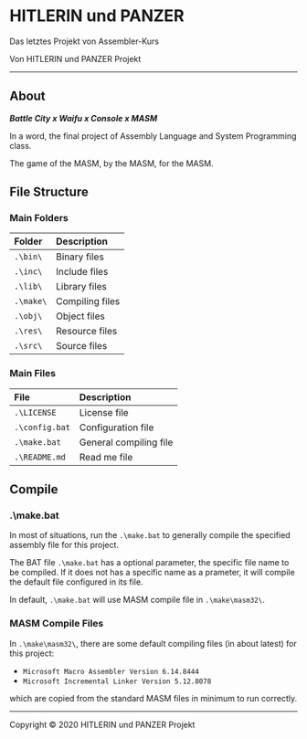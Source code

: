 # HITLERIN und PANZER

Das letztes Projekt von Assembler-Kurs

Von HITLERIN und PANZER Projekt

---

## About
***Battle City x Waifu x Console x MASM***

In a word, the final project of Assembly Language and System Programming class.

The game of the MASM, by the MASM, for the MASM.


## File Structure

### Main Folders
| Folder    | Description     |
| :-------- | :-------------- |
| `.\bin\`  | Binary files    |
| `.\inc\`  | Include files   |
| `.\lib\`  | Library files   |
| `.\make\` | Compiling files |
| `.\obj\`  | Object files    |
| `.\res\`  | Resource files  |
| `.\src\`  | Source files    |

### Main Files
| File           | Description            |
| :------------- | :--------------------- |
| `.\LICENSE`    | License file           |
| `.\config.bat` | Configuration file     |
| `.\make.bat`   | General compiling file |
| `.\README.md`  | Read me file           |


## Compile

### .\make.bat
In most of situations, run the `.\make.bat` to generally compile the specified assembly file for this project.

The BAT file `.\make.bat` has a optional parameter, the specific file name to be compiled. If it does not has a specific name as a prameter, it will compile the default file configured in its file.

In default, `.\make.bat` will use MASM compile file in `.\make\masm32\`.

### MASM Compile Files
In `.\make\masm32\`, there are some default compiling files (in about latest) for this project:

- `Microsoft Macro Assembler Version 6.14.8444`
- `Microsoft Incremental Linker Version 5.12.8078`

which are copied from the standard MASM files in minimum to run correctly.

---

Copyright © 2020 HITLERIN und PANZER Projekt
